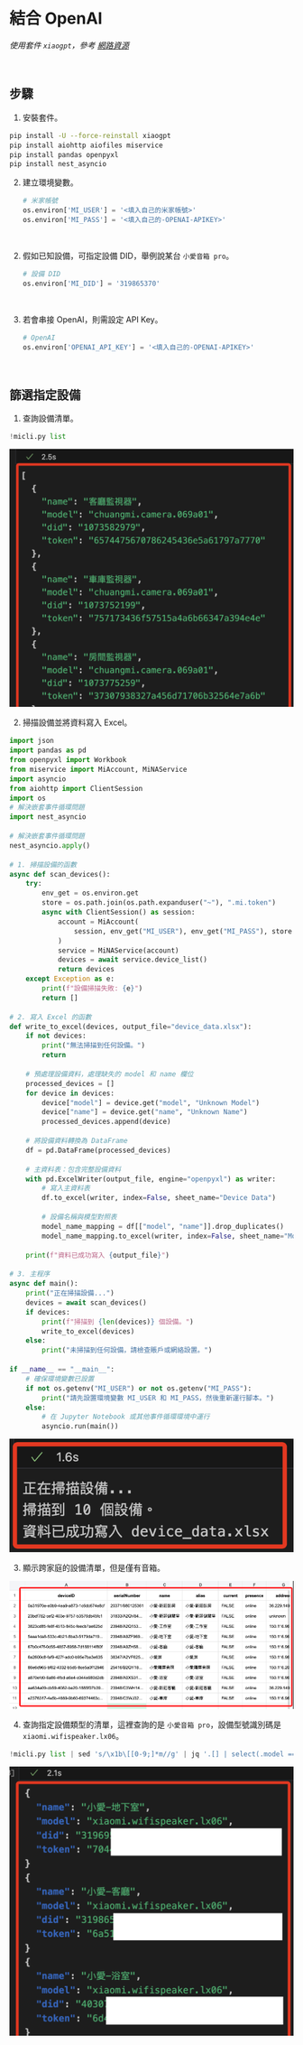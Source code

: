 # 結合 OpenAI

_使用套件 `xiaogpt`，參考 [網路資源](https://github.com/yihong0618/xiaogpt)_

<br>

## 步驟

1. 安裝套件。

```bash
pip install -U --force-reinstall xiaogpt
pip install aiohttp aiofiles miservice
pip install pandas openpyxl
pip install nest_asyncio
```

2. 建立環境變數。

    ```python
    # 米家帳號
    os.environ['MI_USER'] = '<填入自己的米家帳號>'
    os.environ['MI_PASS'] = '<填入自己的-OPENAI-APIKEY>'
    ```

<br>

2. 假如已知設備，可指定設備 DID，舉例說某台 `小愛音箱 pro`。

    ```python
    # 設備 DID
    os.environ['MI_DID'] = '319865370'
    ```

<br>

3. 若會串接 OpenAI，則需設定 API Key。

    ```python
    # OpenAI
    os.environ['OPENAI_API_KEY'] = '<填入自己的-OPENAI-APIKEY>'
    ```

<br>

## 篩選指定設備

1. 查詢設備清單。

```python
!micli.py list
```

![](images/img_02.png)

2. 掃描設備並將資料寫入 Excel。

```python
import json
import pandas as pd
from openpyxl import Workbook
from miservice import MiAccount, MiNAService
import asyncio
from aiohttp import ClientSession
import os
# 解決嵌套事件循環問題
import nest_asyncio

# 解決嵌套事件循環問題
nest_asyncio.apply()

# 1. 掃描設備的函數
async def scan_devices():
    try:
        env_get = os.environ.get
        store = os.path.join(os.path.expanduser("~"), ".mi.token")
        async with ClientSession() as session:
            account = MiAccount(
                session, env_get("MI_USER"), env_get("MI_PASS"), store
            )
            service = MiNAService(account)
            devices = await service.device_list()
            return devices
    except Exception as e:
        print(f"設備掃描失敗: {e}")
        return []

# 2. 寫入 Excel 的函數
def write_to_excel(devices, output_file="device_data.xlsx"):
    if not devices:
        print("無法掃描到任何設備。")
        return

    # 預處理設備資料，處理缺失的 model 和 name 欄位
    processed_devices = []
    for device in devices:
        device["model"] = device.get("model", "Unknown Model")
        device["name"] = device.get("name", "Unknown Name")
        processed_devices.append(device)

    # 將設備資料轉換為 DataFrame
    df = pd.DataFrame(processed_devices)

    # 主資料表：包含完整設備資料
    with pd.ExcelWriter(output_file, engine="openpyxl") as writer:
        # 寫入主資料表
        df.to_excel(writer, index=False, sheet_name="Device Data")

        # 設備名稱與模型對照表
        model_name_mapping = df[["model", "name"]].drop_duplicates()
        model_name_mapping.to_excel(writer, index=False, sheet_name="Model Name Mapping")

    print(f"資料已成功寫入 {output_file}")

# 3. 主程序
async def main():
    print("正在掃描設備...")
    devices = await scan_devices()
    if devices:
        print(f"掃描到 {len(devices)} 個設備。")
        write_to_excel(devices)
    else:
        print("未掃描到任何設備，請檢查賬戶或網絡設置。")

if __name__ == "__main__":
    # 確保環境變數已設置
    if not os.getenv("MI_USER") or not os.getenv("MI_PASS"):
        print("請先設置環境變數 MI_USER 和 MI_PASS，然後重新運行腳本。")
    else:
        # 在 Jupyter Notebook 或其他事件循環環境中運行
        asyncio.run(main())
```

![](images/img_03.png)

3. 顯示跨家庭的設備清單，但是僅有音箱。

![](images/img_04.png)

4. 查詢指定設備類型的清單，這裡查詢的是 `小愛音箱 pro`，設備型號識別碼是 `xiaomi.wifispeaker.lx06`。

```python
!micli.py list | sed 's/\x1b\[[0-9;]*m//g' | jq '.[] | select(.model == "xiaomi.wifispeaker.lx06")'
```

![](images/img_01.png)

## 